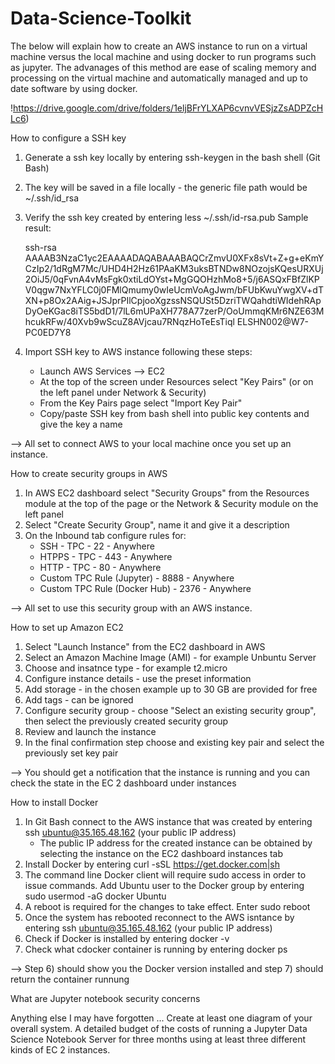 # Data-Science-Toolkit

The below will explain how to create an AWS instance to run on a virtual machine versus the local machine and using docker to run programs such as jupyter. The advanages of this method are ease of scaling memory and processing on the virtual machine and automatically managed and up to date software by using docker.

!https://drive.google.com/drive/folders/1eljBFrYLXAP6cvnvVESjzZsADPZcHLc6)


How to configure a SSH key

 1) Generate a ssh key locally by entering ssh-keygen in the bash shell (Git Bash)
 2) The key will be saved in a file locally - the generic file path would be ~/.ssh/id_rsa
 3) Verify the ssh key created by entering less ~/.ssh/id-rsa.pub
    Sample result:
    
    ssh-rsa            AAAAB3NzaC1yc2EAAAADAQABAAABAQCrZmvU0XFx8sVt+Z+g+eKmYCzIp2/1dRgM7Mc/UHD4H2Hz61PAaKM3uksBTNDw8NOzojsKQesURXUj2OiJ5/0qFvnA4vMsFgk0xtiLdOYst+MgGQOHzhMo8+5/j6ASQxFBfZlKPV0qgw7NxYFLC0j0FMlQmumy0wIeUcmVoAgJwm/bFUbKwuYwgXV+dTXN+p8Ox2AAig+JSJprPIlCpjooXgzssNSQUSt5DzriTWQahdtiWIdehRApDyOeKGac8iTS5bdD1/7lL6mUPaXH778A77zerP/OoUmmqKMr6NZE63MhcukRFw/40Xvb9wScuZ8AVjcau7RNqzHoTeEsTiql ELSHN002@W7-PC0ED7Y8
    
 4) Import SSH key to AWS instance following these steps:
    - Launch AWS Services --> EC2
    - At the top of the screen under Resources select "Key Pairs" (or on the left panel under Network & Security)
    - From the Key Pairs page select "Import Key Pair"
    - Copy/paste SSH key from bash shell into public key contents and give the key a name

--> All set to connect AWS to your local machine once you set up an instance.  
    
How to create security groups in AWS

 1) In AWS EC2 dashboard select "Security Groups" from the Resources module at the top of the page or the Network & Security module on the left panel
 2) Select "Create Security Group", name it and give it a description
 3) On the Inbound tab configure rules for:
    - SSH - TPC - 22 - Anywhere
    - HTPPS - TPC - 443 - Anywhere
    - HTTP - TPC - 80 - Anywhere
    - Custom TPC Rule (Jupyter) - 8888 - Anywhere
    - Custom TPC Rule (Docker Hub) - 2376 - Anywhere

--> All set to use this security group with an AWS instance.

How to set up Amazon EC2

 1) Select "Launch Instance" from the EC2 dashboard in AWS
 2) Select an Amazon Machine Image (AMI) - for example Unbuntu Server
 3) Choose and insatnce type - for example t2.micro
 4) Configure instance details - use the preset information
 5) Add storage - in the chosen example up to 30 GB are provided for free
 6) Add tags - can be ignored
 7) Configure security group - choose "Select an existing security group", then select the previously created security group
 8) Review and launch the instance
 9) In the final confirmation step choose and existing key pair and select the previously set key pair

--> You should get a notification that the instance is running and you can check the state in the EC 2 dashboard under instances

How to install Docker 

 1) In Git Bash connect to the AWS instance that was created by entering ssh ubuntu@35.165.48.162 (your public IP address)
     - The public IP address for the created instance can be obtained by selecting the instance on the EC2 dashboard instances tab
 2) Install Docker by entering curl -sSL https://get.docker.com|sh
 3) The command line Docker client will require sudo access in order to issue commands. Add Ubuntu user to the Docker group by entering sudo usermod -aG docker Ubuntu
 4) A reboot is required for the changes to take effect. Enter sudo reboot
 5) Once the system has rebooted reconnect to the AWS isntance by entering ssh ubuntu@35.165.48.162 (your public IP address)
 6) Check if Docker is installed by entering docker -v
 7) Check what cdocker container is running by entering docker ps
 
--> Step 6) should show you the Docker version installed and step 7) should return the container runnung

What are Jupyter notebook security concerns


Anything else I may have forgotten ...
Create at least one diagram of your overall system.
A detailed budget of the costs of running a Jupyter Data Science Notebook Server for three months using at least three different kinds of EC 2 instances.
